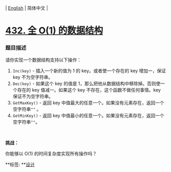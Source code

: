 | [English](README_EN.md) | 简体中文 |

# [432. 全 O(1) 的数据结构](https://leetcode-cn.com/problems/all-oone-data-structure)
 ### 题目描述
<p>请你实现一个数据结构支持以下操作：</p>

<ol>
	<li><code>Inc(key)</code> - 插入一个新的值为 1 的 key。或者使一个存在的 key 增加一，保证 key 不为空字符串。</li>
	<li><code>Dec(key)</code> - 如果这个 key 的值是 1，那么把他从数据结构中移除掉。否则使一个存在的 key 值减一。如果这个 key 不存在，这个函数不做任何事情。key 保证不为空字符串。</li>
	<li><code>GetMaxKey()</code> - 返回 key 中值最大的任意一个。如果没有元素存在，返回一个空字符串<code>&quot;&quot;</code> 。</li>
	<li><code>GetMinKey()</code> - 返回 key 中值最小的任意一个。如果没有元素存在，返回一个空字符串<code>&quot;&quot;</code>。</li>
</ol>

<p>&nbsp;</p>

<p><strong>挑战：</strong></p>

<p>你能够以 O(1) 的时间复杂度实现所有操作吗？</p>

**标签:	**[设计](https://leetcode-cn.com/tag/design) 